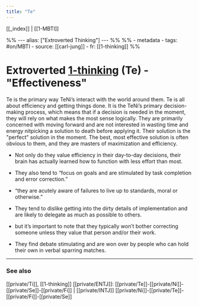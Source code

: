 ```yaml
---
title: "Te"
---
```


[[_index]] | [[1-MBTI]]

%% ---
alias: ["Extroverted Thinking"]
--- %%
%% - metadata
	- tags: #on/MBTI 
	- source: [[carl-jung]]
	- fr: [[1-thinking]]
%%

# Extroverted [1-thinking](1-thinking.md) (Te) - "Effectiveness"

Te is the primary way TeNi’s interact with the world around them. Te is all about efficiency and getting things done. It is the TeNi’s primary decision-making process, which means that if a decision is needed in the moment, they will rely on what makes the most sense logically. They are primarily concerned with moving forward and are not interested in wasting time and energy nitpicking a solution to death before applying it. Their solution is the "perfect" solution in the moment. The best, most effective solution is often obvious to them, and they are masters of maximization and efficiency.

- Not only do they value efficiency in their day-to-day decisions, their brain has actually learned how to function with less effort than most.

- They also tend to “focus on goals and are stimulated by task completion and error correction.”
- “they are acutely aware of failures to live up to standards, moral or otherwise.”

- They tend to dislike getting into the dirty details of implementation and are likely to delegate as much as possible to others.

- but it’s important to note that they typically won’t bother correcting someone unless they value that person and/or their work.

- They find debate stimulating and are won over by people who can hold their own in verbal sparring matches.

-------------
### See also
[[private/Ti]], [[1-thinking]]
[[private/ENTJ]]: [[private/Te]]-[[private/Ni]]-[[private/Se]]-[[private/Fi]] | [[private/INTJ]] [[private/Ni]]-[[private/Te]]-[[private/Fi]]-[[private/Se]]


